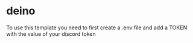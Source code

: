 # deino
To use this template you need to first create a .env file and add a TOKEN with the value of your discord token
